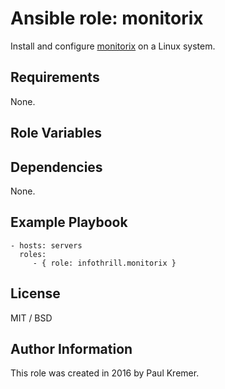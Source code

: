 Ansible role: monitorix
=======================

Install and configure [monitorix](http://www.monitorix.org/) on a Linux system.

Requirements
------------

None.

Role Variables
--------------



Dependencies
------------

None.

Example Playbook
----------------

    - hosts: servers
      roles:
         - { role: infothrill.monitorix }

License
-------

MIT / BSD

Author Information
------------------

This role was created in 2016 by Paul Kremer.

